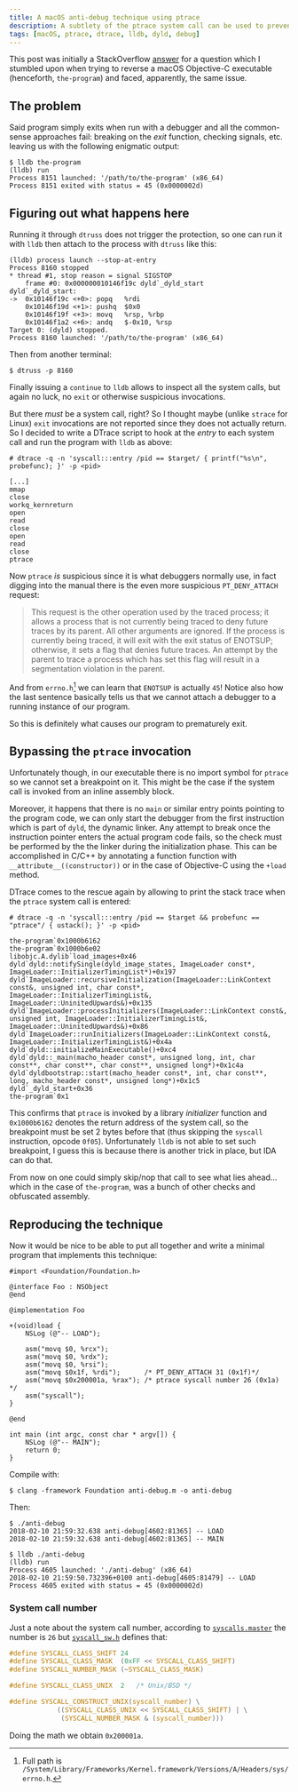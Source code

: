 ```yaml
---
title: A macOS anti-debug technique using ptrace
description: A subtlety of the ptrace system call can be used to prevent a program from being debugged on macOS.
tags: [macOS, ptrace, dtrace, lldb, dyld, debug]
---
```


This post was initially a StackOverflow [answer] for a question which I stumbled upon when trying to reverse a macOS Objective-C executable (henceforth, `the-program`) and faced, apparently, the same issue.

[answer]: https://stackoverflow.com/a/47755340/477168

## The problem

Said program simply exits when run with a debugger and all the common-sense approaches fail: breaking on the *exit* function, checking signals, etc. leaving us with the following enigmatic output:

```
$ lldb the-program
(lldb) run
Process 8151 launched: '/path/to/the-program' (x86_64)
Process 8151 exited with status = 45 (0x0000002d)
```

## Figuring out what happens here

Running it through `dtruss` does not trigger the protection, so one can run it with `lldb` then attach to the process with `dtruss` like this:

```
(lldb) process launch --stop-at-entry
Process 8160 stopped
* thread #1, stop reason = signal SIGSTOP
    frame #0: 0x000000010146f19c dyld`_dyld_start
dyld`_dyld_start:
->  0x10146f19c <+0>: popq   %rdi
    0x10146f19d <+1>: pushq  $0x0
    0x10146f19f <+3>: movq   %rsp, %rbp
    0x10146f1a2 <+6>: andq   $-0x10, %rsp
Target 0: (dyld) stopped.
Process 8160 launched: '/path/to/the-program' (x86_64)
```

Then from another terminal:

```
$ dtruss -p 8160
```

Finally issuing a `continue` to `lldb` allows to inspect all the system calls, but again no luck, no `exit` or otherwise suspicious invocations.

But there *must* be a system call, right? So I thought maybe (unlike `strace` for Linux) `exit` invocations are not reported since they does not actually return. So I decided to write a DTrace script to hook at the *entry* to each system call and run the program with `lldb` as above:

```console
# dtrace -q -n 'syscall:::entry /pid == $target/ { printf("%s\n", probefunc); }' -p <pid>

[...]
mmap
close
workq_kernreturn
open
read
close
open
read
close
ptrace
```

Now `ptrace` *is* suspicious since it is what debuggers normally use, in fact digging into the manual there is the even more suspicious `PT_DENY_ATTACH` request:

> This request is the other operation used by the traced process; it allows a process that is not currently being traced to deny future traces by its parent. All other arguments are ignored. If the process is currently being traced, it will exit with the exit status of ENOTSUP; otherwise, it sets a flag that denies future traces. An attempt by the parent to trace a process which has set this flag will result in a segmentation violation in the parent.

And from `errno.h`[^errno] we can learn that `ENOTSUP` is actually `45`! Notice also how the last sentence basically tells us that we cannot attach a debugger to a running instance of our program.

[^errno]: Full path is `/System/Library/Frameworks/Kernel.framework/Versions/A/Headers/sys/errno.h`.

So this is definitely what causes our program to prematurely exit.

## Bypassing the `ptrace` invocation

Unfortunately though, in our executable there is no import symbol for `ptrace` so we cannot set a breakpoint on it. This might be the case if the system call is invoked from an inline assembly block.

Moreover, it happens that there is no `main` or similar entry points pointing to the program code, we can only start the debugger from the first instruction which is part of `dyld`, the dynamic linker. Any attempt to break once the instruction pointer enters the actual program code fails, so the check must be performed by the the linker during the initialization phase. This can be accomplished in C/C++ by annotating a function function with `__attribute__((constructor))` or in the case of Objective-C using the `+load` method.

DTrace comes to the rescue again by allowing to print the stack trace when the `ptrace` system call is entered:

```console
# dtrace -q -n 'syscall:::entry /pid == $target && probefunc == "ptrace"/ { ustack(); }' -p <pid>

the-program`0x1000b6162
the-program`0x1000b6e02
libobjc.A.dylib`load_images+0x46
dyld`dyld::notifySingle(dyld_image_states, ImageLoader const*, ImageLoader::InitializerTimingList*)+0x197
dyld`ImageLoader::recursiveInitialization(ImageLoader::LinkContext const&, unsigned int, char const*, ImageLoader::InitializerTimingList&, ImageLoader::UninitedUpwards&)+0x135
dyld`ImageLoader::processInitializers(ImageLoader::LinkContext const&, unsigned int, ImageLoader::InitializerTimingList&, ImageLoader::UninitedUpwards&)+0x86
dyld`ImageLoader::runInitializers(ImageLoader::LinkContext const&, ImageLoader::InitializerTimingList&)+0x4a
dyld`dyld::initializeMainExecutable()+0xc4
dyld`dyld::_main(macho_header const*, unsigned long, int, char const**, char const**, char const**, unsigned long*)+0x1c4a
dyld`dyldbootstrap::start(macho_header const*, int, char const**, long, macho_header const*, unsigned long*)+0x1c5
dyld`_dyld_start+0x36
the-program`0x1
```

This confirms that `ptrace` is invoked by a library *initializer* function and `0x1000b6162` denotes the return address of the system call, so the breakpoint must be set 2 bytes before that (thus skipping the `syscall` instruction, opcode `0f05`). Unfortunately `lldb` is not able to set such breakpoint, I guess this is because there is another trick in place, but IDA can do that.

From now on one could simply skip/nop that call to see what lies ahead... which in the case of `the-program`, was a bunch of other checks and obfuscated assembly.

## Reproducing the technique

Now it would be nice to be able to put all together and write a minimal program that implements this technique:

```objc
#import <Foundation/Foundation.h>

@interface Foo : NSObject
@end

@implementation Foo

+(void)load {
    NSLog (@"-- LOAD");

    asm("movq $0, %rcx");
    asm("movq $0, %rdx");
    asm("movq $0, %rsi");
    asm("movq $0x1f, %rdi");      /* PT_DENY_ATTACH 31 (0x1f)*/
    asm("movq $0x200001a, %rax"); /* ptrace syscall number 26 (0x1a) */
    asm("syscall");
}

@end

int main (int argc, const char * argv[]) {
    NSLog (@"-- MAIN");
    return 0;
}
```

Compile with:

```console
$ clang -framework Foundation anti-debug.m -o anti-debug
```

Then:

```console
$ ./anti-debug
2018-02-10 21:59:32.638 anti-debug[4602:81365] -- LOAD
2018-02-10 21:59:32.638 anti-debug[4602:81365] -- MAIN

$ lldb ./anti-debug
(lldb) run
Process 4605 launched: './anti-debug' (x86_64)
2018-02-10 21:59:50.732396+0100 anti-debug[4605:81479] -- LOAD
Process 4605 exited with status = 45 (0x0000002d)
```

### System call number

Just a note about the system call number, according to [`syscalls.master`] the number is `26` but [`syscall_sw.h`] defines that:

```c
#define SYSCALL_CLASS_SHIFT	24
#define SYSCALL_CLASS_MASK	(0xFF << SYSCALL_CLASS_SHIFT)
#define SYSCALL_NUMBER_MASK	(~SYSCALL_CLASS_MASK)

#define SYSCALL_CLASS_UNIX	2	/* Unix/BSD */

#define SYSCALL_CONSTRUCT_UNIX(syscall_number) \
			((SYSCALL_CLASS_UNIX << SYSCALL_CLASS_SHIFT) | \
			 (SYSCALL_NUMBER_MASK & (syscall_number)))
```

Doing the math we obtain `0x200001a`.

[`syscalls.master`]: https://opensource.apple.com/source/xnu/xnu-4570.1.46/bsd/kern/syscalls.master
[`syscall_sw.h`]: https://opensource.apple.com/source/xnu/xnu-4570.1.46/osfmk/mach/i386/syscall_sw.h
